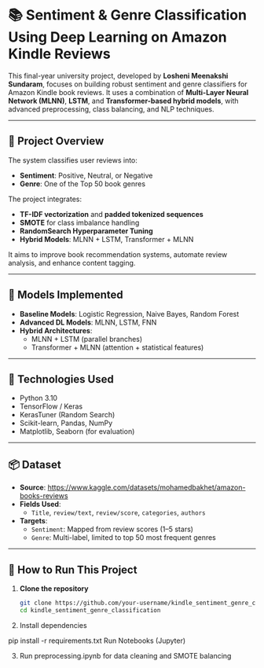 # 📚 Sentiment & Genre Classification Using Deep Learning on Amazon Kindle Reviews

This final-year university project, developed by **Losheni Meenakshi Sundaram**, focuses on building robust sentiment and genre classifiers for Amazon Kindle book reviews. It uses a combination of **Multi-Layer Neural Network (MLNN)**, **LSTM**, and **Transformer-based hybrid models**, with advanced preprocessing, class balancing, and NLP techniques.

---

## 📌 Project Overview

The system classifies user reviews into:
- **Sentiment**: Positive, Neutral, or Negative
- **Genre**: One of the Top 50 book genres

The project integrates:
- **TF-IDF vectorization** and **padded tokenized sequences**
- **SMOTE** for class imbalance handling
- **RandomSearch Hyperparameter Tuning**
- **Hybrid Models**: MLNN + LSTM, Transformer + MLNN

It aims to improve book recommendation systems, automate review analysis, and enhance content tagging.

---

## 🧠 Models Implemented

- **Baseline Models**: Logistic Regression, Naive Bayes, Random Forest
- **Advanced DL Models**: MLNN, LSTM, FNN
- **Hybrid Architectures**:
  - MLNN + LSTM (parallel branches)
  - Transformer + MLNN (attention + statistical features)

---

## 🧰 Technologies Used

- Python 3.10
- TensorFlow / Keras
- KerasTuner (Random Search)
- Scikit-learn, Pandas, NumPy
- Matplotlib, Seaborn (for evaluation)

---

## 📦 Dataset

- **Source**: https://www.kaggle.com/datasets/mohamedbakhet/amazon-books-reviews
- **Fields Used**:
  - `Title`, `review/text`, `review/score`, `categories`, `authors`
- **Targets**:
  - `Sentiment`: Mapped from review scores (1–5 stars)
  - `Genre`: Multi-label, limited to top 50 most frequent genres

---

## 🚀 How to Run This Project

1. **Clone the repository**
   ```bash
   git clone https://github.com/your-username/kindle_sentiment_genre_classification.git
   cd kindle_sentiment_genre_classification
2. Install dependencies

pip install -r requirements.txt
Run Notebooks (Jupyter)

3. Run preprocessing.ipynb for data cleaning and SMOTE balancing


